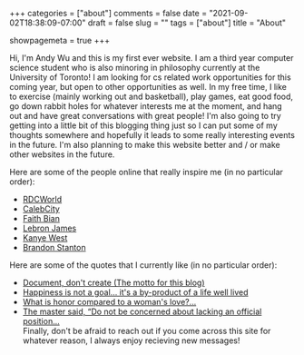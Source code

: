+++ 
categories = ["about"]
comments = false
date = "2021-09-02T18:38:09-07:00"
draft = false
slug = ""
tags = ["about"]
title = "About"

showpagemeta = true
+++

Hi, I'm Andy Wu and this is my first ever website. I am a third year computer science student who is also minoring in philosophy currently at the University of Toronto! I am looking for cs related work opportunities for this coming year, but open to other opportunities as well. In my free time, I like to exercise (mainly working out and basketball), play games, eat good food, go down rabbit holes for whatever interests me at the moment, and hang out and have great conversations with great people! I'm also going to try getting into a little bit of this blogging thing just so I can put some of my thoughts somewhere and hopefully it leads to some really interesting events in the future. I'm also planning to make this website better and / or make other websites in the future.

Here are some of the people online that really inspire me (in no particular order): 

- [RDCWorld](https://www.youtube.com/user/rdcworld1)
- [CalebCity](https://www.youtube.com/c/CalebCity)
- [Faith Bian](https://liquipedia.net/dota2/Faith_bian)
- [Lebron James](https://www.instagram.com/kingjames/?hl=en)
- [Kanye West](https://twitter.com/kanyewest)
- [Brandon Stanton](https://www.humansofnewyork.com/)

Here are some of the quotes that I currently like (in no particular order):

- [Document, don't create (The motto for this blog)](https://www.youtube.com/watch?v=RVKofRN1dyI)
- [Happiness is not a goal... it's a by-product of a life well lived](https://www.goodreads.com/quotes/215395-happiness-is-not-a-goal-it-s-a-by-product-of-a-life)
- [What is honor compared to a woman's love?...](https://www.goodreads.com/quotes/175402-what-is-honor-compared-to-a-woman-s-love-what-is)
- [The master said, “Do not be concerned about lacking an official position...](https://www.goodreads.com/book/show/27297.The_Analects)    
Finally, don't be afraid to reach out if you come across this site for whatever reason, I always enjoy recieving new messages! 
